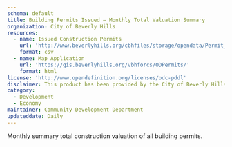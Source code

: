```yaml
---
schema: default
title: Building Permits Issued – Monthly Total Valuation Summary
organization: City of Beverly Hills
resources:
  - name: Issued Construction Permits
    url: 'http://www.beverlyhills.org/cbhfiles/storage/opendata/Permit_Building_Monthly_Summary.csv'
    format: csv
  - name: Map Application
    url: 'https://gis.beverlyhills.org/vbhforcs/ODPermits/'
    format: html
license: 'http://www.opendefinition.org/licenses/odc-pddl'
disclaimer: This product has been provided by the City of Beverly Hills on as as-is basis for informational purposes. No warranty is made by the City of Beverly Hills regarding specific accuracy, completeness, or fitness for any particular purpose or use of any data made available on the City’s Open Data Portal. The City reserves the right to discontinue availability of content on the Open Data Portal at any time and for any reason.
category:
  - Development
  - Economy
maintainer: Community Development Department
updateddate: Daily
---
```

Monthly summary total construction valuation of all building permits.
